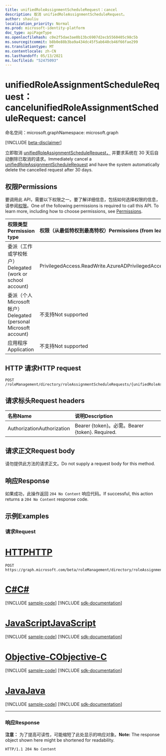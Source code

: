 ```yaml
---
title: unifiedRoleAssignmentScheduleRequest：cancel
description: 取消 unifiedRoleAssignmentScheduleRequest。
author: shauliu
localization_priority: Normal
ms.prod: microsoft-identity-platform
doc_type: apiPageType
ms.openlocfilehash: c0e2f5dae3ae0b13bc6907d2ecb5560405c98c5b
ms.sourcegitcommit: b8b0e88b3ba9a434dc45f5ab640cb46f66fae299
ms.translationtype: MT
ms.contentlocale: zh-CN
ms.lasthandoff: 05/13/2021
ms.locfileid: "52475093"
---
```

# <a name="unifiedroleassignmentschedulerequest-cancel"></a><span data-ttu-id="4bae1-103">unifiedRoleAssignmentScheduleRequest：cancel</span><span class="sxs-lookup"><span data-stu-id="4bae1-103">unifiedRoleAssignmentScheduleRequest: cancel</span></span>
<span data-ttu-id="4bae1-104">命名空间：microsoft.graph</span><span class="sxs-lookup"><span data-stu-id="4bae1-104">Namespace: microsoft.graph</span></span>

[!INCLUDE [beta-disclaimer](../../includes/beta-disclaimer.md)]

<span data-ttu-id="4bae1-105">立即取消 [unifiedRoleAssignmentScheduleRequest，](../resources/unifiedroleassignmentschedulerequest.md) 并要求系统在 30 天后自动删除已取消的请求。</span><span class="sxs-lookup"><span data-stu-id="4bae1-105">Immediately cancel a [unifiedRoleAssignmentScheduleRequest](../resources/unifiedroleassignmentschedulerequest.md) and have the system automatically delete the cancelled request after 30 days.</span></span>

## <a name="permissions"></a><span data-ttu-id="4bae1-106">权限</span><span class="sxs-lookup"><span data-stu-id="4bae1-106">Permissions</span></span>
<span data-ttu-id="4bae1-p101">要调用此 API，需要以下权限之一。要了解详细信息，包括如何选择权限的信息，请参阅[权限](/graph/permissions-reference)。</span><span class="sxs-lookup"><span data-stu-id="4bae1-p101">One of the following permissions is required to call this API. To learn more, including how to choose permissions, see [Permissions](/graph/permissions-reference).</span></span>

|<span data-ttu-id="4bae1-109">权限类型</span><span class="sxs-lookup"><span data-stu-id="4bae1-109">Permission type</span></span>|<span data-ttu-id="4bae1-110">权限（从最低特权到最高特权）</span><span class="sxs-lookup"><span data-stu-id="4bae1-110">Permissions (from least to most privileged)</span></span>|
|:---|:---|
|<span data-ttu-id="4bae1-111">委派（工作或学校帐户）</span><span class="sxs-lookup"><span data-stu-id="4bae1-111">Delegated (work or school account)</span></span>|<span data-ttu-id="4bae1-112">PrivilegedAccess.ReadWrite.AzureAD</span><span class="sxs-lookup"><span data-stu-id="4bae1-112">PrivilegedAccess.ReadWrite.AzureAD</span></span>|
|<span data-ttu-id="4bae1-113">委派（个人 Microsoft 帐户）</span><span class="sxs-lookup"><span data-stu-id="4bae1-113">Delegated (personal Microsoft account)</span></span>|<span data-ttu-id="4bae1-114">不支持</span><span class="sxs-lookup"><span data-stu-id="4bae1-114">Not supported</span></span>|
|<span data-ttu-id="4bae1-115">应用程序</span><span class="sxs-lookup"><span data-stu-id="4bae1-115">Application</span></span>|<span data-ttu-id="4bae1-116">不支持</span><span class="sxs-lookup"><span data-stu-id="4bae1-116">Not supported</span></span>|

## <a name="http-request"></a><span data-ttu-id="4bae1-117">HTTP 请求</span><span class="sxs-lookup"><span data-stu-id="4bae1-117">HTTP request</span></span>

<!-- {
  "blockType": "ignored"
}
-->
``` http
POST /roleManagement/directory/roleAssignmentScheduleRequests/{unifiedRoleAssignmentScheduleRequestsId}/cancel
```

## <a name="request-headers"></a><span data-ttu-id="4bae1-118">请求标头</span><span class="sxs-lookup"><span data-stu-id="4bae1-118">Request headers</span></span>
|<span data-ttu-id="4bae1-119">名称</span><span class="sxs-lookup"><span data-stu-id="4bae1-119">Name</span></span>|<span data-ttu-id="4bae1-120">说明</span><span class="sxs-lookup"><span data-stu-id="4bae1-120">Description</span></span>|
|:---|:---|
|<span data-ttu-id="4bae1-121">Authorization</span><span class="sxs-lookup"><span data-stu-id="4bae1-121">Authorization</span></span>|<span data-ttu-id="4bae1-p102">Bearer {token}。必需。</span><span class="sxs-lookup"><span data-stu-id="4bae1-p102">Bearer {token}. Required.</span></span>|

## <a name="request-body"></a><span data-ttu-id="4bae1-124">请求正文</span><span class="sxs-lookup"><span data-stu-id="4bae1-124">Request body</span></span>
<span data-ttu-id="4bae1-125">请勿提供此方法的请求正文。</span><span class="sxs-lookup"><span data-stu-id="4bae1-125">Do not supply a request body for this method.</span></span>

## <a name="response"></a><span data-ttu-id="4bae1-126">响应</span><span class="sxs-lookup"><span data-stu-id="4bae1-126">Response</span></span>

<span data-ttu-id="4bae1-127">如果成功，此操作返回 `204 No Content` 响应代码。</span><span class="sxs-lookup"><span data-stu-id="4bae1-127">If successful, this action returns a `204 No Content` response code.</span></span>

## <a name="examples"></a><span data-ttu-id="4bae1-128">示例</span><span class="sxs-lookup"><span data-stu-id="4bae1-128">Examples</span></span>

### <a name="request"></a><span data-ttu-id="4bae1-129">请求</span><span class="sxs-lookup"><span data-stu-id="4bae1-129">Request</span></span>

# <a name="http"></a>[<span data-ttu-id="4bae1-130">HTTP</span><span class="sxs-lookup"><span data-stu-id="4bae1-130">HTTP</span></span>](#tab/http)
<!-- {
  "blockType": "request",
  "name": "unifiedroleassignmentschedulerequest_cancel"
}
-->
``` http
POST https://graph.microsoft.com/beta/roleManagement/directory/roleAssignmentScheduleRequests/{unifiedRoleAssignmentScheduleRequestsId}/cancel
```
# <a name="c"></a>[<span data-ttu-id="4bae1-131">C#</span><span class="sxs-lookup"><span data-stu-id="4bae1-131">C#</span></span>](#tab/csharp)
[!INCLUDE [sample-code](../includes/snippets/csharp/unifiedroleassignmentschedulerequest-cancel-csharp-snippets.md)]
[!INCLUDE [sdk-documentation](../includes/snippets/snippets-sdk-documentation-link.md)]

# <a name="javascript"></a>[<span data-ttu-id="4bae1-132">JavaScript</span><span class="sxs-lookup"><span data-stu-id="4bae1-132">JavaScript</span></span>](#tab/javascript)
[!INCLUDE [sample-code](../includes/snippets/javascript/unifiedroleassignmentschedulerequest-cancel-javascript-snippets.md)]
[!INCLUDE [sdk-documentation](../includes/snippets/snippets-sdk-documentation-link.md)]

# <a name="objective-c"></a>[<span data-ttu-id="4bae1-133">Objective-C</span><span class="sxs-lookup"><span data-stu-id="4bae1-133">Objective-C</span></span>](#tab/objc)
[!INCLUDE [sample-code](../includes/snippets/objc/unifiedroleassignmentschedulerequest-cancel-objc-snippets.md)]
[!INCLUDE [sdk-documentation](../includes/snippets/snippets-sdk-documentation-link.md)]

# <a name="java"></a>[<span data-ttu-id="4bae1-134">Java</span><span class="sxs-lookup"><span data-stu-id="4bae1-134">Java</span></span>](#tab/java)
[!INCLUDE [sample-code](../includes/snippets/java/unifiedroleassignmentschedulerequest-cancel-java-snippets.md)]
[!INCLUDE [sdk-documentation](../includes/snippets/snippets-sdk-documentation-link.md)]

---



### <a name="response"></a><span data-ttu-id="4bae1-135">响应</span><span class="sxs-lookup"><span data-stu-id="4bae1-135">Response</span></span>
<span data-ttu-id="4bae1-136">**注意：** 为了提高可读性，可能缩短了此处显示的响应对象。</span><span class="sxs-lookup"><span data-stu-id="4bae1-136">**Note:** The response object shown here might be shortened for readability.</span></span>
<!-- {
  "blockType": "response",
  "truncated": true
}
-->
``` http
HTTP/1.1 204 No Content
```

